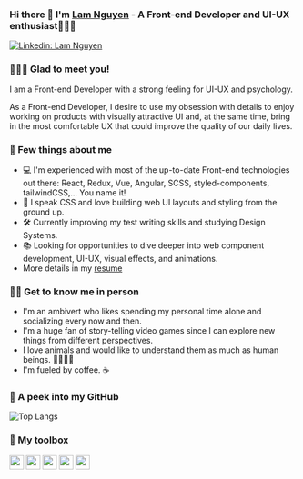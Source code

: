 ### Hi there 👋 I'm [Lam Nguyen](https://lamoort.github.io/) - A Front-end Developer and UI-UX enthusiast👨🏻‍💻

[![Linkedin: Lam Nguyen](https://img.shields.io/badge/-@lamnguyen-0077B5?style=flat-square&labelColor=0077B5&logo=linkedin&link=https://www.linkedin.com/in/lam-nguyenchanh/)](https://www.linkedin.com/in/lam-nguyenchanh/)
<br>

### 🙋🏻‍♂️ Glad to meet you! 
I am a Front-end Developer with a strong feeling for UI-UX and psychology. 

As a Front-end Developer, I desire to use my obsession with details to enjoy working on products with visually attractive UI and, at the same time, bring in the most comfortable UX that could improve the quality of our daily lives.

### 🤖 Few things about me 
- 💻   I'm experienced with most of the up-to-date Front-end technologies out there: React, Redux, Vue, Angular, SCSS, styled-components, tailwindCSS,... You name it!
- 🎨   I speak CSS and love building web UI layouts and styling from the ground up.
- 🛠   Currently improving my test writing skills and studying Design Systems.
- 📚   Looking for opportunities to dive deeper into web component development, UI-UX, visual effects, and animations. 
- More details in my [resume](https://drive.google.com/file/d/1tTaf7F1n9bMH8g5PcwHLJSoNY8EEP0-x/view?usp=drive_link)

### 🥷🏻 Get to know me in person
- I'm an ambivert who likes spending my personal time alone and socializing every now and then.
- I'm a huge fan of story-telling video games since I can explore new things from different perspectives.
- I love animals and would like to understand them as much as human beings. 🐯🦁🐒🦅
- I'm fueled by coffee. ☕️

### 👀 A peek into my GitHub
![Top Langs](https://github-readme-stats.vercel.app/api/top-langs/?username=lamoort&layout=compact&theme=dark&hide_border=true)


### 🧰 My toolbox
<code><img height="25" src="https://user-images.githubusercontent.com/26543329/126912351-e6cf30b9-b05c-4084-bb4e-4170cf53c40c.png"></code>
<code><img height="25" src="https://cdn4.iconfinder.com/data/icons/logos-and-brands/512/367_Vuejs_logo-256.png"></code>
<code><img height="25" src="https://cdn4.iconfinder.com/data/icons/logos-and-brands/512/21_Angular_logo_logos-256.png"></code>
<code><img height="25" src="https://cdn3.iconfinder.com/data/icons/logos-and-brands-adobe/512/288_Sass-256.png"></code>
<code><img height="25" src="https://cdn3.iconfinder.com/data/icons/social-media-2169/24/social_media_social_media_logo_git-256.png"></code>


